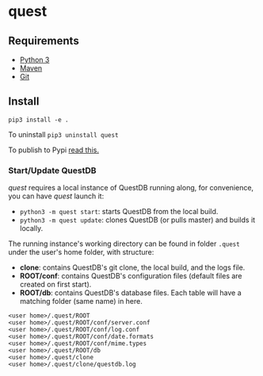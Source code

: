 # quest

## Requirements

- [Python 3](https://www.python.org/downloads/)
- [Maven](https://maven.apache.org/download.cgi)
- [Git](https://git-scm.com/download)

## Install

`pip3 install -e .`

To uninstall `pip3 uninstall quest`

To publish to Pypi [read this.](https://gist.github.com/asaah18/5dfda79cbddf9ef6a5b74587dfb9e706#publish-a-package-in-pypi)

### Start/Update QuestDB

*quest* requires a local instance of QuestDB running along, for convenience, you can have *quest* launch it:

- `python3 -m quest start`: starts QuestDB from the local build.
- `python3 -m quest update`: clones QuestDB (or pulls master) and builds it locally.

The running instance's working directory can be found in folder `.quest` under the user's home folder, with structure:

- **clone**: contains QuestDB's git clone, the local build, and the logs file.
- **ROOT/conf**: contains QuestDB's configuration files (default files are created on first start).
- **ROOT/db**: contains QuestDB's database files. Each table will have a matching folder (same name) in here.

```shell
<user home>/.quest/ROOT 
<user home>/.quest/ROOT/conf/server.conf
<user home>/.quest/ROOT/conf/log.conf
<user home>/.quest/ROOT/conf/date.formats
<user home>/.quest/ROOT/conf/mime.types
<user home>/.quest/ROOT/db 
<user home>/.quest/clone
<user home>/.quest/clone/questdb.log 
```
